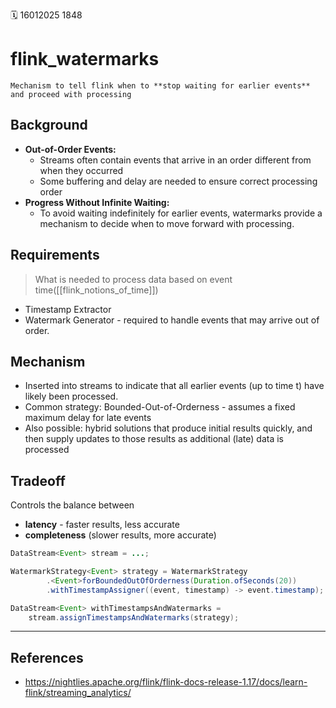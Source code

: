 🗓️ 16012025 1848

# flink_watermarks

```ad-summary
Mechanism to tell flink when to **stop waiting for earlier events** and proceed with processing
```
## Background
-  **Out-of-Order Events:**
	- Streams often contain events that arrive in an order different from when they occurred
	- Some buffering and delay are needed to ensure correct processing order
- **Progress Without Infinite Waiting:**
	- To avoid waiting indefinitely for earlier events, watermarks provide a mechanism to decide when to move forward with processing.

## Requirements 
> What is needed to process data based on event time([[flink_notions_of_time]])

- Timestamp Extractor 
- Watermark Generator - required to handle events that may arrive out of order.

## Mechanism
- Inserted into streams to indicate that all earlier events (up to time t) have likely been processed.
- Common strategy: Bounded-Out-of-Orderness - assumes a fixed maximum delay for late events
- Also possible: hybrid solutions that produce initial results quickly, and then supply updates to those results as additional (late) data is processed
## Tradeoff
Controls the balance between 
- **latency**  - faster results, less accurate
- **completeness** (slower results, more accurate)

```java
DataStream<Event> stream = ...;

WatermarkStrategy<Event> strategy = WatermarkStrategy
        .<Event>forBoundedOutOfOrderness(Duration.ofSeconds(20))
        .withTimestampAssigner((event, timestamp) -> event.timestamp);

DataStream<Event> withTimestampsAndWatermarks =
    stream.assignTimestampsAndWatermarks(strategy);
```



---

## References
- https://nightlies.apache.org/flink/flink-docs-release-1.17/docs/learn-flink/streaming_analytics/
